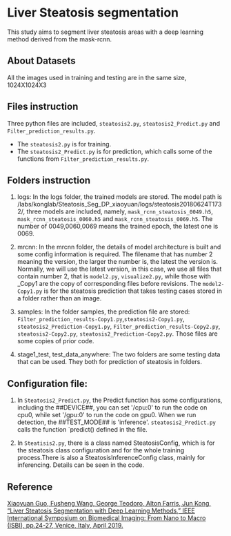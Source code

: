 # Liver Steatosis segmentation

This study aims to segment liver steatosis areas with a deep learning method derived from the mask-rcnn.

## About Datasets
All the images used in training and testing are in the same size, 1024X1024X3


## Files instruction
Three python files are included, `steatosis2.py`, `steatosis2_Predict.py` and `Filter_prediction_results.py`.

- The `steatosis2.py` is for training.
- The `steatosis2_Predict.py` is for prediction, which calls some of the functions from `Filter_prediction_results.py`.


## Folders instruction

1. logs: In the logs folder, the trained models are stored.
The model path is /labs/konglab/Steatosis_Seg_DP_xiaoyuan/logs/steatosis20180624T1732/, three models are included, namely, `mask_rcnn_steatosis_0049.h5`, `mask_rcnn_steatosis_0060.h5` and `mask_rcnn_steatosis_0069.h5`.
The number of 0049,0060,0069 means the trained epoch, the latest one is 0069.

2. mrcnn: In the mrcnn folder, the details of model architecture is built and some config information is required. The filename that has number 2 meaning the version, the larger the number is, the latest the version is. Normally, we will use the latest version, in this case, we use all files that contain number 2, that is `model2.py`, `visualize2.py`, while those with _Copy1 are the copy of corresponding files before revisions.  The `model2-Copy1.py` is for the steatosis prediction that takes testing cases stored in a folder rather than an image.

3. samples: In the folder samples, the prediction file are stored: `Filter_prediction_results-Copy1.py`,`steatosis2-Copy1.py`, `steatosis2_Prediction-Copy1.py`, `Filter_prediction_results-Copy2.py`, `steatosis2-Copy2.py`, `steatosis2_Prediction-Copy2.py`. Those files are some copies of prior code.


4. stage1_test, test_data_anywhere: The two folders are some testing data that can be used. They both for prediction of steatosis in folders.

## Configuration file:
1. In `Steatosis2_Predict.py`, the Predict function has some configurations, including the ##DEVICE##, you can set '/cpu:0' to run the code on cpu0, while set '/gpu:0' to run the code on gpu0. When we run detection, the ##TEST_MODE## is 'inference'. `steatosis2_Predict.py` calls the function  `predict() defined in the file.

2. In `Steatisis2.py`, there is a class named SteatosisConfig, which is for the steatosis class configuration and for the whole training process.There is also a SteatosisInferenceConfig class, mainly for inferencing. Details can be seen in the code.

## Reference
[Xiaoyuan Guo, Fusheng Wang, George Teodoro, Alton Farris, Jun Kong, “Liver Steatosis Segmentation with Deep Learning Methods,” IEEE International Symposium on Biomedical Imaging: From Nano to Macro (ISBI), pp.24-27, Venice, Italy, April 2019.](https://ieeexplore.ieee.org/document/8759600)
